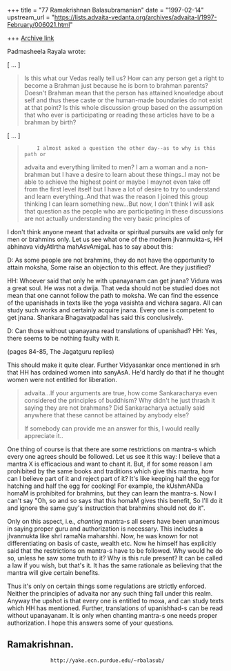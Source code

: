 +++
title = "77 Ramakrishnan Balasubramanian"
date = "1997-02-14"
upstream_url = "https://lists.advaita-vedanta.org/archives/advaita-l/1997-February/006021.html"

+++
[Archive link](https://lists.advaita-vedanta.org/archives/advaita-l/1997-February/006021.html)

Padmasheela Rayala wrote:

[ ... ]

>  Is this what our Vedas really tell us?  How can any person get a right to
> become a Brahman just because he is born to brahman parents?  Doesn't Brahman
> mean that the person has attained knowledge about self and thus these caste or
> the human-made boundaries do not exist at that point?  Is this whole
 discussion
> group based on the assumption that who ever is participating or reading these
> articles have to be a brahman by birth?

[ ... ]

>         I almost asked a question the other day--as to why is this path or
> advaita and everything limited to men?  I am a woman and a non-brahman but I
> have a desire to learn about these things..I may not be able to achieve the
> highest point or maybe I maynot even take off from the first level itself but
 I
> have a lot of desire to try to understand and learn everything..And that was
 the
> reason I joined this group thinking I can learn something new...But now, I
 don't
> think I will ask that question as the people who are participating in these
> discussions are not actually understanding the very basic principles of

I don't think anyone meant that advaita or spiritual pursuits are valid only
for men or brahmins only. Let us see what one of the modern jIvanmukta-s, HH
abhinava vidyAtIrtha mahAsvAmigaL has to say about this:

D: As some people are not brahmins, they do not have the opportunity to attain
moksha, Some raise an objection to this effect. Are they justified?

HH: Whoever said that only he with upanayanam can get jnana? Vidura was a great
soul. He was not a dwija. That veda should not be studied does not mean that
one cannot follow the path to moksha. We can find the essence of the upanishads
in texts like the yoga vasishta and vichara sagara. All can study such works
and certainly acquire jnana. Every one is competent to get jnana. Shankara
Bhagavatpadal has said this conclusively.

D: Can those without upanayana read translations of upanishad?
HH: Yes, there seems to be nothing faulty with it.

(pages 84-85, The Jagatguru replies)

This should make it quite clear. Further Vidyasankar once mentioned in srh that
HH has ordained women into sanyAsA. He'd hardly do that if he thought women
were not entitled for liberation.

> advaita...If your arguments are true, how come Sankaracharya even considered
 the
> principles of buddhism?  Why didn't he just thrash it saying they are not
> brahmans?  Did Sankaracharya actually said anywhere that these cannot be
> attained by anybody else?
>
> If somebody can provide me an answer for this, I would really appreciate it..

One thing of course is that there are some restrictions on mantra-s which every
one agrees should be followed. Let us see it this way: I believe that a mantra
X is efficacious and want to chant it. But, if for some reason I am prohibited
by the same books and traditions which give this mantra, how can I believe part
of it and reject part of it? It's like keeping half the egg for hatching and
half the egg for cooking! For example, the kUshmANDa homaM is prohibited for
brahmins, but they can learn the mantra-s. Now I can't say "Oh, so and so says
that this homaM gives this benefit, So I'll do it and ignore the same guy's
instruction that brahmins should not do it".

Only on this aspect, i.e., _chanting_ mantra-s all seers have been unanimous in
saying proper guru and authorization is necessary. This includes a jIvanmukta
like shrI ramaNa maharshhi. Now, he was known for not differentiating on basis
of caste, wealth etc. Now he himself has explicitly said that the restrictions
on mantra-s have to be followed. Why would he do so, unless he saw some truth to
it? Why is this rule present? It can be called a law if you wish, but that's
it. It has the same rationale as believing that the mantra will give certain
benefits.

Thus it's only on certain things some regulations are strictly enforced.
Neither the principles of advaita nor any such thing fall under this realm.
Anyway the upshot is that every one is entitled to moxa, and can study texts
which HH has mentioned. Further, translations of upanishhad-s can be read
without upanayanam. It is only when chanting mantra-s one needs proper
authorization. I hope this answers some of your questions.

Ramakrishnan.
--
                  http://yake.ecn.purdue.edu/~rbalasub/

